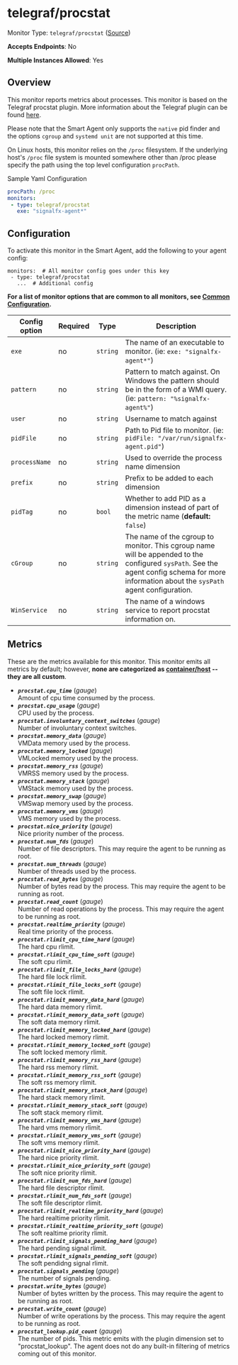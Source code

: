 
<!--- Generated by to-integrations-repo script in Smart Agent repo, DO NOT MODIFY HERE --->
<!--- GENERATED BY gomplate from scripts/docs/monitor-page.md.tmpl --->

# telegraf/procstat

Monitor Type: `telegraf/procstat` ([Source](https://github.com/signalfx/signalfx-agent/tree/master/internal/monitors/telegraf/monitors/procstat))

**Accepts Endpoints**: No

**Multiple Instances Allowed**: Yes

## Overview

This monitor reports metrics about processes.
This monitor is based on the Telegraf procstat plugin.  More information about the Telegraf plugin
can be found [here](https://github.com/influxdata/telegraf/tree/master/plugins/inputs/procstat).

Please note that the Smart Agent only supports the `native` pid finder and the options
`cgroup` and `systemd unit` are not supported at this time.

On Linux hosts, this monitor relies on the `/proc` filesystem.
If the underlying host's `/proc` file system is mounted somewhere other than
/proc please specify the path using the top level configuration `procPath`.

Sample Yaml Configuration

```yaml
procPath: /proc
monitors:
 - type: telegraf/procstat
   exe: "signalfx-agent*"
```


## Configuration

To activate this monitor in the Smart Agent, add the following to your
agent config:

```
monitors:  # All monitor config goes under this key
 - type: telegraf/procstat
   ...  # Additional config
```

**For a list of monitor options that are common to all monitors, see [Common
Configuration](../monitor-config.html#common-configuration).**


| Config option | Required | Type | Description |
| --- | --- | --- | --- |
| `exe` | no | `string` | The name of an executable to monitor.  (ie: `exe: "signalfx-agent*"`) |
| `pattern` | no | `string` | Pattern to match against.  On Windows the pattern should be in the form of a WMI query. (ie: `pattern: "%signalfx-agent%"`) |
| `user` | no | `string` | Username to match against |
| `pidFile` | no | `string` | Path to Pid file to monitor.  (ie: `pidFile: "/var/run/signalfx-agent.pid"`) |
| `processName` | no | `string` | Used to override the process name dimension |
| `prefix` | no | `string` | Prefix to be added to each dimension |
| `pidTag` | no | `bool` | Whether to add PID as a dimension instead of part of the metric name (**default:** `false`) |
| `cGroup` | no | `string` | The name of the cgroup to monitor.  This cgroup name will be appended to the configured `sysPath`.  See the agent config schema for more information about the `sysPath` agent configuration. |
| `WinService` | no | `string` | The name of a windows service to report procstat information on. |


## Metrics

These are the metrics available for this monitor.
This monitor emits all metrics by default; however, **none are categorized as
[container/host](https://docs.signalfx.com/en/latest/admin-guide/usage.html#about-custom-bundled-and-high-resolution-metrics)
-- they are all custom**.



 - ***`procstat.cpu_time`*** (*gauge*)<br>    Amount of cpu time consumed by the process.
 - ***`procstat.cpu_usage`*** (*gauge*)<br>    CPU used by the process.
 - ***`procstat.involuntary_context_switches`*** (*gauge*)<br>    Number of involuntary context switches.
 - ***`procstat.memory_data`*** (*gauge*)<br>    VMData memory used by the process.
 - ***`procstat.memory_locked`*** (*gauge*)<br>    VMLocked memory used by the process.
 - ***`procstat.memory_rss`*** (*gauge*)<br>    VMRSS memory used by the process.
 - ***`procstat.memory_stack`*** (*gauge*)<br>    VMStack memory used by the process.
 - ***`procstat.memory_swap`*** (*gauge*)<br>    VMSwap memory used by the process.
 - ***`procstat.memory_vms`*** (*gauge*)<br>    VMS memory used by the process.
 - ***`procstat.nice_priority`*** (*gauge*)<br>    Nice priority number of the process.
 - ***`procstat.num_fds`*** (*gauge*)<br>    Number of file descriptors.  This may require the agent to be running as root.
 - ***`procstat.num_threads`*** (*gauge*)<br>    Number of threads used by the process.
 - ***`procstat.read_bytes`*** (*gauge*)<br>    Number of bytes read by the process.  This may require the agent to be running as root.
 - ***`procstat.read_count`*** (*gauge*)<br>    Number of read operations by the process.  This may require the agent to be running as root.
 - ***`procstat.realtime_priority`*** (*gauge*)<br>    Real time priority of the process.
 - ***`procstat.rlimit_cpu_time_hard`*** (*gauge*)<br>    The hard cpu rlimit.
 - ***`procstat.rlimit_cpu_time_soft`*** (*gauge*)<br>    The soft cpu rlimit.
 - ***`procstat.rlimit_file_locks_hard`*** (*gauge*)<br>    The hard file lock rlimit.
 - ***`procstat.rlimit_file_locks_soft`*** (*gauge*)<br>    The soft file lock rlimit.
 - ***`procstat.rlimit_memory_data_hard`*** (*gauge*)<br>    The hard data memory rlimit.
 - ***`procstat.rlimit_memory_data_soft`*** (*gauge*)<br>    The soft data memory rlimit.
 - ***`procstat.rlimit_memory_locked_hard`*** (*gauge*)<br>    The hard locked memory rlimit.
 - ***`procstat.rlimit_memory_locked_soft`*** (*gauge*)<br>    The soft locked memory rlimit.
 - ***`procstat.rlimit_memory_rss_hard`*** (*gauge*)<br>    The hard rss memory rlimit.
 - ***`procstat.rlimit_memory_rss_soft`*** (*gauge*)<br>    The soft rss memory rlimit.
 - ***`procstat.rlimit_memory_stack_hard`*** (*gauge*)<br>    The hard stack memory rlimit.
 - ***`procstat.rlimit_memory_stack_soft`*** (*gauge*)<br>    The soft stack memory rlimit.
 - ***`procstat.rlimit_memory_vms_hard`*** (*gauge*)<br>    The hard vms memory rlimit.
 - ***`procstat.rlimit_memory_vms_soft`*** (*gauge*)<br>    The soft vms memory rlimit.
 - ***`procstat.rlimit_nice_priority_hard`*** (*gauge*)<br>    The hard nice priority rlimit.
 - ***`procstat.rlimit_nice_priority_soft`*** (*gauge*)<br>    The soft nice priority rlimit.
 - ***`procstat.rlimit_num_fds_hard`*** (*gauge*)<br>    The hard file descriptor rlimit.
 - ***`procstat.rlimit_num_fds_soft`*** (*gauge*)<br>    The soft file descriptor rlimit.
 - ***`procstat.rlimit_realtime_priority_hard`*** (*gauge*)<br>    The hard realtime priority rlimit.
 - ***`procstat.rlimit_realtime_priority_soft`*** (*gauge*)<br>    The soft realtime priority rlimit.
 - ***`procstat.rlimit_signals_pending_hard`*** (*gauge*)<br>    The hard pending signal rlimit.
 - ***`procstat.rlimit_signals_pending_soft`*** (*gauge*)<br>    The soft pendidng signal rlimit.
 - ***`procstat.signals_pending`*** (*gauge*)<br>    The number of signals pending.
 - ***`procstat.write_bytes`*** (*gauge*)<br>    Number of bytes written by the process.  This may require the agent to be running as root.
 - ***`procstat.write_count`*** (*gauge*)<br>    Number of write operations by the process.  This may require the agent to be running as root.
 - ***`procstat_lookup.pid_count`*** (*gauge*)<br>    The number of pids. This metric emits with the plugin dimension set to "procstat_lookup".
The agent does not do any built-in filtering of metrics coming out of this
monitor.


